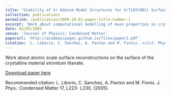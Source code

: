 ```yaml
---
title: "Stability of Sr Adatom Model Structures for SrTiO3(001) Surface Reconstructions"
collection: publications
permalink: /publication/2009-10-01-paper-title-number-1
excerpt: 'Work about computational modelling of muon properties in crystalline benzene.'
date: 02/05/2005
venue: 'Journal of Physics: Condensed Matter'
paperurl: 'http://academicpages.github.io/files/paper1.pdf'
citation: 'L. Liborio, C. Sanchez, A. Paxton and M. Finnis. </i>J. Phys.: Condensed Matter </i> 17, L223- L230, (2005).'
---
```

Work about atomic scale surface reconstructions on the surface of the crystalline material strontium titanate. 

[Download paper here](http://academicpages.github.io/files/paper1.pdf)

Recommended citation: L. Liborio, C. Sanchez, A. Paxton and M. Finnis. </i>J. Phys.: Condensed Matter </i> 17, L223- L230, (2005).
